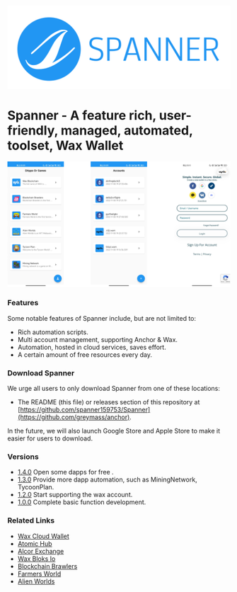 ![Spanner Logo](https://raw.githubusercontent.com/spanner159753/Spanner/spanner/display/logo/app_logo.png)

# Spanner - A feature rich, user-friendly, managed, automated, toolset, Wax Wallet

![Anchor Screenshot 1](https://raw.githubusercontent.com/spanner159753/Spanner/spanner/display/logo/app.png)

### Features

Some notable features of Spanner include, but are not limited to:

- Rich automation scripts.
- Multi account management, supporting Anchor & Wax.
- Automation, hosted in cloud services, saves effort.
- A certain amount of free resources every day.

### Download Spanner

We urge all users to only download Spanner from one of these locations:

- The README (this file) or releases section of this repository at [https://github.com/spanner159753/Spanner](https://github.com/greymass/anchor).

In the future, we will also launch Google Store and Apple Store to make it easier for users to download.

### Versions

- [1.4.0](https://github.com/greymass/anchor) Open some dapps for free .
- [1.3.0](https://github.com/greymass/anchor) Provide more dapp automation, such as MiningNetwork, TycoonPlan.
- [1.2.0](https://github.com/greymass/anchor) Start supporting the wax account.
- [1.0.0](https://github.com/greymass/anchor) Complete basic function development.


### Related Links

- [Wax Cloud Wallet](https://wallet.wax.io/)
- [Atomic Hub](https://wax.atomichub.io/market)
- [Alcor Exchange](https://wax.alcor.exchange/markets)
- [Wax Bloks Io](https://wax.bloks.io/)
- [Blockchain Brawlers](https://play.bcbrawlers.com/)
- [Farmers World](https://farmersworld.io/)
- [Alien Worlds](https://alienworlds.io/)




